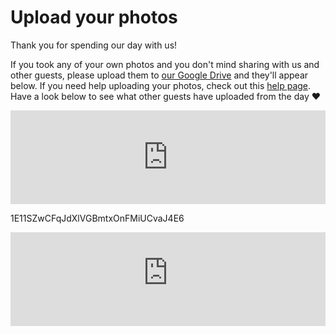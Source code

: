 # Upload your photos

Thank you for spending our day with us!

If you took any of your own photos and you don't mind sharing with us and other guests, please upload them to [our Google Drive](https://drive.google.com/drive/folders/1E11SZwCFqJdXlVGBmtxOnFMiUCvaJ4E6?usp=sharing) and they'll appear below. If you need help uploading your photos, check out this [help page](https://massacciwedding.com/upload-help/). Have a look below to see what other guests have uploaded from the day ♥️

<iframe src="https://drive.google.com/embeddedfolderview?id=1E11SZwCFqJdXlVGBmtxOnFMiUCvaJ4E6#grid" style="width:100%; border:0;"></iframe>

1E11SZwCFqJdXlVGBmtxOnFMiUCvaJ4E6


<iframe src="https://googledriveembedder.collegefam.com/?key=682683466163-0n6mgiknvsg2rtfkrhllc4lbpe9u7r2n.apps.googleusercontent.com&folderid=1E11SZwCFqJdXlVGBmtxOnFMiUCvaJ4E6" style="border:none;" width="100%"></iframe>

